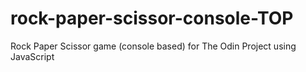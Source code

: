 # rock-paper-scissor-console-TOP
Rock Paper Scissor game (console based) for The Odin Project using JavaScript
